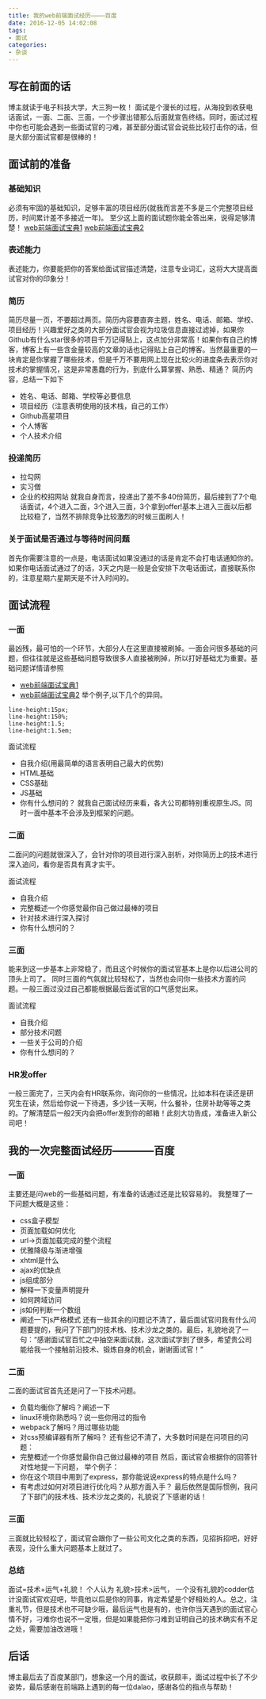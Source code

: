 ```yaml
---
title: 我的web前端面试经历————百度
date: 2016-12-05 14:02:08
tags:
- 面试
categories:
- 杂谈
---
```

## 写在前面的话
博主就读于电子科技大学，大三狗一枚！
面试是个漫长的过程，从海投到收获电话面试，一面、二面、三面，一个步骤出错那么后面就宣告终结。同时，面试过程中你也可能会遇到一些面试官的刁难，甚至部分面试官会说些比较打击你的话，但是大部分面试官都是很棒的！
<!-- more -->
## 面试前的准备
### 基础知识
必须有牢固的基础知识，足够丰富的项目经历(就我而言差不多是三个完整项目经历，时间累计差不多接近一年)。
至少这上面的面试题你能全答出来，说得足够清楚！
[web前端面试宝典1](https://github.com/markyun/My-blog/tree/master/Front-end-Developer-Questions)
[web前端面试宝典2](https://github.com/h5bp/Front-end-Developer-Interview-Questions/tree/master/Translations/Chinese#fun-questions)

### 表述能力
表述能力，你要能把你的答案给面试官描述清楚，注意专业词汇，这将大大提高面试官对你的印象分！

### 简历
简历尽量一页，不要超过两页。简历内容要直奔主题，姓名、电话、邮箱、学校、项目经历！兴趣爱好之类的大部分面试官会视为垃圾信息直接过滤掉，如果你Github有什么star很多的项目千万记得贴上，这点加分非常高！如果你有自己的博客，博客上有一些含金量较高的文章的话也记得贴上自己的博客。当然最重要的一块肯定是你掌握了哪些技术，但是千万不要用网上现在比较火的进度条去表示你对技术的掌握情况，这是非常愚蠢的行为，到底什么算掌握、熟悉、精通？
简历内容，总结一下如下
* 姓名、电话、邮箱、学校等必要信息
* 项目经历（注意表明使用的技术栈，自己的工作）
* Github高星项目
* 个人博客
* 个人技术介绍

### 投递简历
* 拉勾网
* 实习僧
* 企业的校招网站
就我自身而言，投递出了差不多40份简历，最后接到了7个电话面试，4个进入二面，3个进入三面，3个拿到offer!基本上进入三面以后都比较稳了，当然不排除竞争比较激烈的时候三面刷人！

### 关于面试是否通过与等待时间问题
首先你需要注意的一点是，电话面试如果没通过的话是肯定不会打电话通知你的。如果你电话面试通过了的话，3天之内是一般是会安排下次电话面试，直接联系你的，注意星期六星期天是不计入时间的。


## 面试流程
### 一面
最凶残，最可怕的一个环节，大部分人在这里直接被刷掉。一面会问很多基础的问题，但往往就是这些基础问题导致很多人直接被刷掉，所以打好基础尤为重要。基础问题详情请参照
* [web前端面试宝典1](https://github.com/markyun/My-blog/tree/master/Front-end-Developer-Questions)
* [web前端面试宝典2](https://github.com/h5bp/Front-end-Developer-Interview-Questions/tree/master/Translations/Chinese#fun-questions)
举个例子,以下几个的异同。
```
line-height:15px;
line-height:150%;
line-height:1.5;
line-height:1.5em;
```

面试流程
* 自我介绍(用最简单的语言表明自己最大的优势)
* HTML基础
* CSS基础
* JS基础
* 你有什么想问的？
就我自己面试经历来看，各大公司都特别重视原生JS。同时一面中基本不会涉及到框架的问题。

### 二面
二面问的问题就很深入了，会针对你的项目进行深入剖析，对你简历上的技术进行深入追问，看你是否具有真才实干。

面试流程
* 自我介绍
* 完整概述一个你感觉最你自己做过最棒的项目
* 针对技术进行深入探讨
* 你有什么想问的？

### 三面
能来到这一步基本上非常稳了，而且这个时候你的面试官基本上是你以后进公司的顶头上司了。
同时三面的气氛就比较轻松了，当然也会问你一些技术方面的问题。一般三面过没过自己都能根据最后面试官的口气感觉出来。

面试流程
* 自我介绍
* 部分技术问题
* 一些关于公司的介绍
* 你有什么想问的？

### HR发offer
一般三面完了，三天内会有HR联系你，询问你的一些情况，比如本科在读还是研究生在读，然后给你说一下待遇，多少钱一天啊，什么餐补，住房补助等等之类的。了解清楚后一般2天内会把offer发到你的邮箱！此刻大功告成，准备进入新公司吧！

## 我的一次完整面试经历————百度
### 一面
主要还是问web的一些基础问题，有准备的话通过还是比较容易的。
我整理了一下问题大概是这些：
* css盒子模型
* 页面加载如何优化
* url->页面加载完成的整个流程
* 优雅降级与渐进增强
* xhtml是什么
* ajax的优缺点
* js组成部分
* 解释一下变量声明提升
* 如何跨域访问
* js如何判断一个数组
* 阐述一下js严格模式
还有一些其余的问题记不清了，最后面试官问我有什么问题要提的，我问了下部门的技术栈、技术沙龙之类的。最后，礼貌地说了一句：“感谢面试官百忙之中抽空来面试我，这次面试学到了很多，希望贵公司能给我一个接触前沿技术、锻炼自身的机会，谢谢面试官！”

### 二面
二面的面试官首先还是问了一下技术问题。
* 负载均衡你了解吗？阐述一下
* linux环境你熟悉吗？说一些你用过的指令
* webpack了解吗？用过哪些功能
* 对css预编译器有所了解吗？
还有些记不清了，大多数时间是在问项目的问题：
* 完整概述一个你感觉最你自己做过最棒的项目
然后，面试官会根据你的回答针对性地提一下问题，
举个例子：
* 你在这个项目中用到了express，那你能说说express的特点是什么吗？
* 有考虑过如何对项目进行优化吗？从那方面入手？
最后依然是国际惯例，我问了下部门的技术栈、技术沙龙之类的，礼貌说了下感谢的话！

### 三面
三面就比较轻松了，面试官会跟你了一些公司文化之类的东西，见招拆招吧，好好表现，没什么重大问题基本上就过了。

### 总结
面试=技术+运气+礼貌！
个人认为 礼貌>技术>运气，
一个没有礼貌的codder估计没面试官欢迎吧，毕竟他以后是你的同事，肯定希望是个好相处的人。总之，注重礼节，但是技术也不可缺少哦，最后运气也是有的，也许你当天遇到的面试官心情不好，刁难你也说不一定哦，但是如果能把你刁难到证明自己的技术确实有不足之处，需要加油改进哦！

## 后话
博主最后去了百度某部门，想象这一个月的面试，收获颇丰，面试过程中长了不少姿势，最后感谢在前端路上遇到的每一位dalao，感谢各位的指点与帮助！



